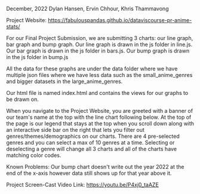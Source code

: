 December, 2022
Dylan Hansen, Ervin Chhour, Khris Thammavong

Project Website:
https://fabulouspandas.github.io/dataviscourse-pr-anime-stats/

For our Final Project Submission, we are submitting 3 charts: our line graph, bar graph and bump graph.
Our line graph is drawn in the js folder in line.js.
Our bar graph is drawn in the js folder in bars.js.
Our bump graph is drawn in the js folder in bump.js

All the data for these graphs are under the data folder where we have multiple json files
where we have less data such as the small_anime_genres and bigger datasets in the large_anime_genres.

Our html file is named index.html and contains the views for our graphs to be drawn on.

When you navigate to the Project Website, you are greeted with a banner of our team's name at the top with 
the line chart following below. At the top of the page is our legend that stays at the top when you scroll down
along with an interactive side bar on the right that lets you filter out genres/themes/demographics on our charts. 
There are 4 pre-selected genres and you can select a max of 10 genres at a time. Selecting or deselecting a genre 
will change all 3 charts and all of the charts have matching color codes.

Known Problems:
Our bump chart doesn't write out the year 2022 at the end of the x-axis however data still shows up for that year above it.

Project Screen-Cast Video Link: https://youtu.be/P4xj0_taAZE

